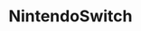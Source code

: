 ---
title: NintendoSwitch
crosslinks:
- GameDeals
- nintendo
- splatoon
- zelda
- gaming
- Breath_of_the_Wild
- Games
- Gamingcirclejerk
- xkcd
- Android
- ARMS
- NintendoNX
- AskReddit
- nocontext
- RocketLeague
- wiiu
- pcmasterrace
- tomorrow
- MonsterHunter
---